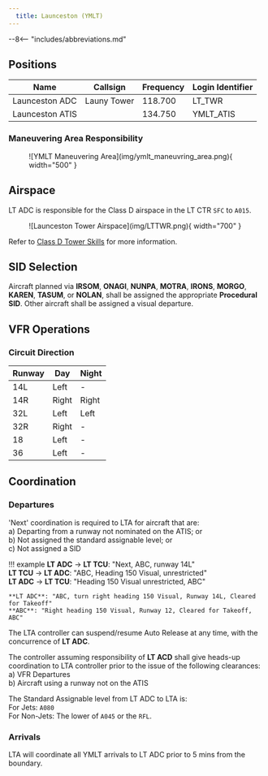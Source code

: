 ```yaml
---
  title: Launceston (YMLT)
---
```


--8<-- "includes/abbreviations.md"

## Positions

| Name              | Callsign       | Frequency        | Login Identifier                         |
| ----------------- | -------------- | ---------------- | ---------------------------------------- |
| Launceston ADC    | Launy Tower   | 118.700    | LT_TWR                         |
| Launceston ATIS       |                | 134.750          | YMLT_ATIS                                |

### Maneuvering Area Responsibility
<figure markdown>
![YMLT Maneuvering Area](img/ymlt_maneuvring_area.png){ width="500" }
</figure>

## Airspace
LT ADC is responsible for the Class D airspace in the LT CTR `SFC` to `A015`.

<figure markdown>
![Launceston Tower Airspace](img/LTTWR.png){ width="700" }
</figure>

Refer to [Class D Tower Skills](../../controller-skills/classdtwr) for more information.

## SID Selection
Aircraft planned via **IRSOM**, **ONAGI**, **NUNPA**, **MOTRA**, **IRONS**, **MORGO**, **KAREN**, **TASUM**, or **NOLAN**, shall be assigned the appropriate **Procedural SID**.  Other aircraft shall be assigned a visual departure.

## VFR Operations

### Circuit Direction
| Runway | Day | Night |
| ------ | ------ | ----|
| 14L     | Left  | - |
| 14R    | Right | Right |
| 32L     | Left  | Left |
| 32R     | Right | - |
| 18     | Left  | - |
| 36     | Left  | - |

## Coordination
### Departures
'Next' coordination is required to LTA for aircraft that are:   
  a) Departing from a runway not nominated on the ATIS; or  
  b) Not assigned the standard assignable level; or  
  c) Not assigned a SID

!!! example
    <span class="hotline">**LT ADC** -> **LT TCU**</span>: "Next, ABC, runway 14L"  
    <span class="hotline">**LT TCU** -> **LT ADC**</span>: "ABC, Heading 150 Visual, unrestricted"  
    <span class="hotline">**LT ADC** -> **LT TCU**</span>: "Heading 150 Visual unrestricted, ABC"   

    **LT ADC**: "ABC, turn right heading 150 Visual, Runway 14L, Cleared for Takeoff"  
    **ABC**: "Right heading 150 Visual, Runway 12, Cleared for Takeoff, ABC"

The LTA controller can suspend/resume Auto Release at any time, with the concurrence of **LT ADC**.

The controller assuming responsibility of **LT ACD** shall give heads-up coordination to LTA controller prior to the issue of the following clearances:  
a) VFR Departures  
b) Aircraft using a runway not on the ATIS  

The Standard Assignable level from LT ADC to LTA is:  
For Jets: `A080`  
For Non-Jets: The lower of `A045` or the `RFL`.
### Arrivals
LTA will coordinate all YMLT arrivals to LT ADC prior to 5 mins from the boundary.